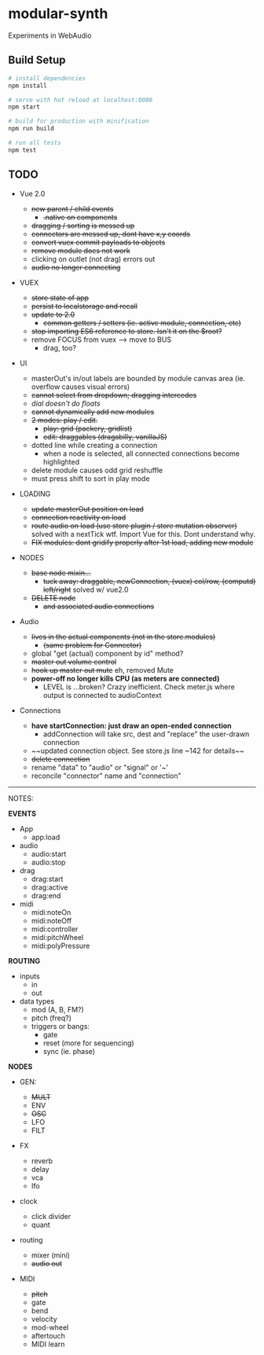 # modular-synth

Experiments in WebAudio

## Build Setup

``` bash
# install dependencies
npm install

# serve with hot reload at localhost:8080
npm start

# build for production with minification
npm run build

# run all tests
npm test
```


## TODO

- Vue 2.0
  - ~~new parent / child events~~
    - ~~.native on components~~
  - ~~dragging / sorting is messed up~~
  - ~~connectors are messed up, dont have x,y coords~~
  - ~~convert vuex commit payloads to objects~~
  - ~~remove module does not work~~
  - clicking on outlet (not drag) errors out
  - ~~audio no longer connecting~~


- VUEX
  - ~~store state of app~~
  - ~~persist to localstorage and recall~~
  - ~~update to 2.0~~
    - ~~common getters / setters (ie. active module, connection, etc)~~
  - ~~stop importing ES6 reference to store. Isn't it on the $root?~~
  - remove FOCUS from vuex --> move to BUS
    - drag, too?

- UI
  - masterOut's in/out labels are bounded by module canvas area (ie. overflow causes visual errors)
  - ~~cannot select from dropdown; dragging intercedes~~
  - *dial doesn't do floats*
  - ~~cannot dynamically add new modules~~
  - ~~2 modes: play / edit.~~
    - ~~play: grid (packery, gridlist)~~
    - ~~edit: draggables (dragabilly, vanillaJS)~~
  - dotted line while creating a connection
    - when a node is selected, all connected connections become highlighted
  - delete module causes odd grid reshuffle
  - must press shift to sort in play mode


- LOADING
  - ~~update masterOut position on load~~
  - ~~connection reactivity on load~~
  - ~~route audio on load (use store plugin / store mutation observer)~~ solved with a nextTick wtf. Import Vue for this. Dont understand why.
  - ~~FIX modules: dont gridify properly after 1st load, adding new module~~


- NODES
  - ~~base node mixin...~~
    - ~~tuck away: draggable, newConnection, (vuex) col/row, (computd) left/right~~ solved w/ vue2.0
  - ~~DELETE node~~
    - ~~and associated audio connections~~


- Audio
  - ~~lives in the actual components (not in the store.modules)~~
    - ~~(same problem for Connector)~~
  - global "get (actual) component by id" method?
  - ~~master out volume control~~
  - ~~hook up master out mute~~ eh, removed Mute
  - **power-off no longer kills CPU (as meters are connected)**
    - LEVEL is ...broken? Crazy inefficient. Check meter.js where output is connected to audioContext


- Connections
  - **have startConnection: just draw an open-ended connection**
    - addConnection will take src, dest and "replace" the user-drawn connection
  - ~~updated connection object. See store.js line ~142 for details~~
  - ~~delete connection~~
  - rename "data" to "audio" or "signal" or '~'
  - reconcile "connector" name and "connection"



---------------

NOTES:

**EVENTS**
- App
  - app:load
- audio
  - audio:start
  - audio:stop
- drag
  - drag:start
  - drag:active
  - drag:end
- midi
  - midi:noteOn
  - midi:noteOff
  - midi:controller
  - midi:pitchWheel
  - midi:polyPressure


**ROUTING**
- inputs
  - in
  - out
- data types
  - mod (A, B, FM?)
  - pitch (freq?)
  - triggers or bangs:
    - gate
    - reset (more for sequencing)
    - sync (ie. phase)


**NODES**

- GEN:
  - ~~MULT~~
  - ENV
  - ~~OSC~~
  - LFO
  - FILT

- FX
  - reverb
  - delay
  - vca
  - lfo

- clock
  - click divider
  - quant

- routing
  - mixer (mini)
  - ~~audio out~~

- MIDI
  - ~~pitch~~
  - gate
  - bend
  - velocity
  - mod-wheel
  - aftertouch
  - MIDI learn

